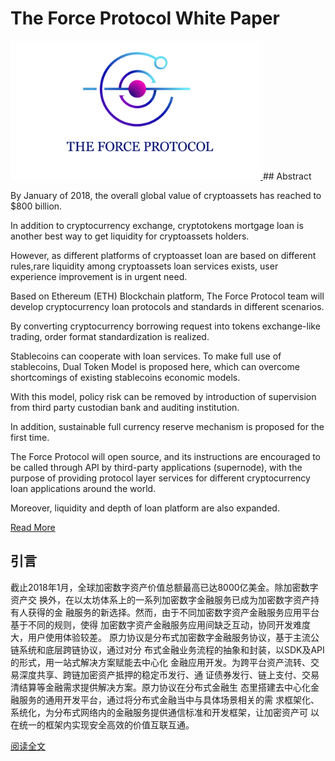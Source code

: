 # The Force Protocol White Paper
<span>
    <a href="https://www.theforceprotocol.com/">
      <img width="400px" src='./assets/theforceprotocol.jpg'/>
    </a>
  </span>
## Abstract

By January of 2018, the overall global value of cryptoassets has reached to $800 billion.

In addition to cryptocurrency exchange, cryptotokens mortgage loan is another best way to get liquidity for cryptoassets holders.

However, as different platforms of cryptoasset loan are based on different rules,rare liquidity among cryptoassets loan services exists, user experience improvement is in urgent need.

Based on Ethereum (ETH) Blockchain platform, The Force Protocol team will develop
cryptocurrency loan protocols and standards in different scenarios.

By converting cryptocurrency borrowing request into tokens exchange-like trading, order format standardization is realized.

Stablecoins can cooperate with loan services. To make full use of stablecoins, Dual Token Model is proposed here, which can overcome shortcomings of existing stablecoins economic models.

With this model, policy risk can be removed by introduction of supervision from third party custodian bank and auditing institution.

In addition, sustainable full currency reserve mechanism is proposed for the first time.

The Force Protocol will open source, and its instructions are encouraged to be called through API by third-party applications (supernode), with the purpose of providing protocol layer services for different cryptocurrency loan applications around the world.

Moreover, liquidity and depth of loan platform are also expanded.

[Read More](https://www.theforceprotocol.com/theforceprotocol_whitepaper_en.pdf)

## 引言

截止2018年1月，全球加密数字资产价值总额最高已达8000亿美金。除加密数字资产交
换外，在以太坊体系上的一系列加密数字金融服务已成为加密数字资产持有人获得的金
融服务的新选择。然而，由于不同加密数字资产金融服务应用平台基于不同的规则，使得
加密数字资产金融服务应用间缺乏互动，协同开发难度大，用户使用体验较差。
原力协议是分布式加密数字金融服务协议，基于主流公链系统和底层跨链协议，通过对分
布式金融业务流程的抽象和封装，以SDK及API的形式，用一站式解决方案赋能去中心化
金融应用开发。为跨平台资产流转、交易深度共享、跨链加密资产抵押的稳定币发行、通
证债券发行、链上支付、交易清结算等金融需求提供解决方案。原力协议在分布式金融生
态里搭建去中心化金融服务的通用开发平台，通过将分布式金融当中与具体场景相关的需
求框架化、系统化，为分布式网络内的金融服务提供通信标准和开发框架，让加密资产可
以在统一的框架内实现安全高效的价值互联互通。

[阅读全文](https://theforceprotocol.com/theforceprotocol_whitepaper.pdf)